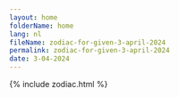 ```yaml
---
layout: home
folderName: home
lang: nl
fileName: zodiac-for-given-3-april-2024
permalink: zodiac-for-given-3-april-2024
date: 3-04-2024
---
```

{% include zodiac.html %}
